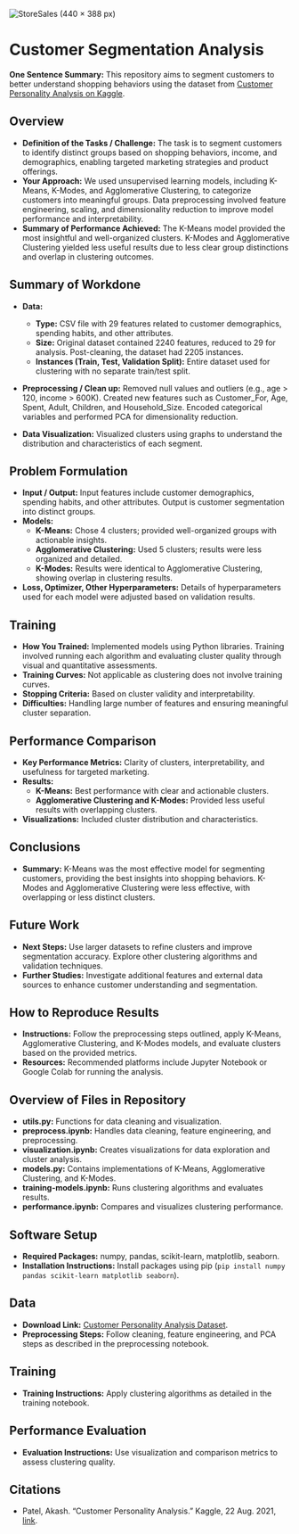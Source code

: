![StoreSales (440 × 388 px)](https://user-images.githubusercontent.com/111559921/233491120-9ec8d472-d54e-4295-bccc-57a12a131c89.png)

# Customer Segmentation Analysis

**One Sentence Summary:** This repository aims to segment customers to better understand shopping behaviors using the dataset from [Customer Personality Analysis on Kaggle](https://www.kaggle.com/datasets/imakash3011/customer-personality-analysis).

## Overview

- **Definition of the Tasks / Challenge:** The task is to segment customers to identify distinct groups based on shopping behaviors, income, and demographics, enabling targeted marketing strategies and product offerings.
- **Your Approach:** We used unsupervised learning models, including K-Means, K-Modes, and Agglomerative Clustering, to categorize customers into meaningful groups. Data preprocessing involved feature engineering, scaling, and dimensionality reduction to improve model performance and interpretability.
- **Summary of Performance Achieved:** The K-Means model provided the most insightful and well-organized clusters. K-Modes and Agglomerative Clustering yielded less useful results due to less clear group distinctions and overlap in clustering outcomes.

## Summary of Workdone

- **Data:**
  - **Type:** CSV file with 29 features related to customer demographics, spending habits, and other attributes.
  - **Size:** Original dataset contained 2240 features, reduced to 29 for analysis. Post-cleaning, the dataset had 2205 instances.
  - **Instances (Train, Test, Validation Split):** Entire dataset used for clustering with no separate train/test split.

- **Preprocessing / Clean up:** Removed null values and outliers (e.g., age > 120, income > 600K). Created new features such as Customer_For, Age, Spent, Adult, Children, and Household_Size. Encoded categorical variables and performed PCA for dimensionality reduction.

- **Data Visualization:** Visualized clusters using graphs to understand the distribution and characteristics of each segment.

## Problem Formulation

- **Input / Output:** Input features include customer demographics, spending habits, and other attributes. Output is customer segmentation into distinct groups.
- **Models:**
  - **K-Means:** Chose 4 clusters; provided well-organized groups with actionable insights.
  - **Agglomerative Clustering:** Used 5 clusters; results were less organized and detailed.
  - **K-Modes:** Results were identical to Agglomerative Clustering, showing overlap in clustering results.
- **Loss, Optimizer, Other Hyperparameters:** Details of hyperparameters used for each model were adjusted based on validation results.

## Training

- **How You Trained:** Implemented models using Python libraries. Training involved running each algorithm and evaluating cluster quality through visual and quantitative assessments.
- **Training Curves:** Not applicable as clustering does not involve training curves.
- **Stopping Criteria:** Based on cluster validity and interpretability.
- **Difficulties:** Handling large number of features and ensuring meaningful cluster separation.

## Performance Comparison

- **Key Performance Metrics:** Clarity of clusters, interpretability, and usefulness for targeted marketing.
- **Results:**
  - **K-Means:** Best performance with clear and actionable clusters.
  - **Agglomerative Clustering and K-Modes:** Provided less useful results with overlapping clusters.
- **Visualizations:** Included cluster distribution and characteristics.

## Conclusions

- **Summary:** K-Means was the most effective model for segmenting customers, providing the best insights into shopping behaviors. K-Modes and Agglomerative Clustering were less effective, with overlapping or less distinct clusters.

## Future Work

- **Next Steps:** Use larger datasets to refine clusters and improve segmentation accuracy. Explore other clustering algorithms and validation techniques.
- **Further Studies:** Investigate additional features and external data sources to enhance customer understanding and segmentation.

## How to Reproduce Results

- **Instructions:** Follow the preprocessing steps outlined, apply K-Means, Agglomerative Clustering, and K-Modes models, and evaluate clusters based on the provided metrics.
- **Resources:** Recommended platforms include Jupyter Notebook or Google Colab for running the analysis.

## Overview of Files in Repository

- **utils.py:** Functions for data cleaning and visualization.
- **preprocess.ipynb:** Handles data cleaning, feature engineering, and preprocessing.
- **visualization.ipynb:** Creates visualizations for data exploration and cluster analysis.
- **models.py:** Contains implementations of K-Means, Agglomerative Clustering, and K-Modes.
- **training-models.ipynb:** Runs clustering algorithms and evaluates results.
- **performance.ipynb:** Compares and visualizes clustering performance.

## Software Setup

- **Required Packages:** numpy, pandas, scikit-learn, matplotlib, seaborn.
- **Installation Instructions:** Install packages using pip (`pip install numpy pandas scikit-learn matplotlib seaborn`).

## Data

- **Download Link:** [Customer Personality Analysis Dataset](https://www.kaggle.com/datasets/imakash3011/customer-personality-analysis).
- **Preprocessing Steps:** Follow cleaning, feature engineering, and PCA steps as described in the preprocessing notebook.

## Training

- **Training Instructions:** Apply clustering algorithms as detailed in the training notebook.

## Performance Evaluation

- **Evaluation Instructions:** Use visualization and comparison metrics to assess clustering quality.

## Citations

- Patel, Akash. “Customer Personality Analysis.” Kaggle, 22 Aug. 2021, [link](https://www.kaggle.com/datasets/imakash3011/customer-personality-analysis).
